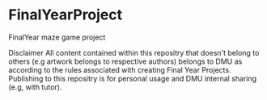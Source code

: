 # FinalYearProject
FinalYear maze game project

Disclaimer
All content contained within this repositry that doesn't belong to others (e.g artwork belongs to respective authors) belongs to DMU as according to the rules associated with creating Final Year Projects. Publishing to this repositry is for personal usage and DMU internal sharing (e.g, with tutor).
